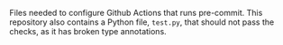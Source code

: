 Files needed to configure Github Actions that runs pre-commit.
This repository also contains a Python file, `test.py`, that should not pass the checks,
as it has broken type annotations.
